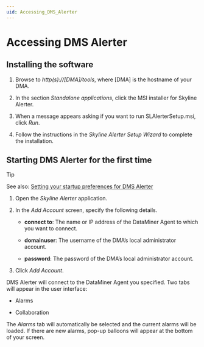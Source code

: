 ```yaml
---
uid: Accessing_DMS_Alerter
---
```


# Accessing DMS Alerter

## Installing the software

1. Browse to *http(s)://\[DMA\]/tools*, where \[DMA\] is the hostname of your DMA.

1. In the section *Standalone applications*, click the MSI installer for Skyline Alerter.

1. When a message appears asking if you want to run SLAlerterSetup.msi, click *Run*.

1. Follow the instructions in the *Skyline Alerter Setup Wizard* to complete the installation.

## Starting DMS Alerter for the first time

> [!TIP]
> See also: [Setting your startup preferences for DMS Alerter](xref:Configuring_DMS_Alerter#setting-your-startup-preferences-for-dms-alerter)

1. Open the *Skyline Alerter* application.

1. In the *Add Account* screen, specify the following details.

   - **connect to**: The name or IP address of the DataMiner Agent to which you want to connect.

   - **domainuser**: The username of the DMA’s local administrator account.

   - **password**: The password of the DMA’s local administrator account.

1. Click *Add Account*.

DMS Alerter will connect to the DataMiner Agent you specified. Two tabs will appear in the user interface:

- Alarms

- Collaboration

The *Alarms* tab will automatically be selected and the current alarms will be loaded. If there are new alarms, pop-up balloons will appear at the bottom of your screen.
